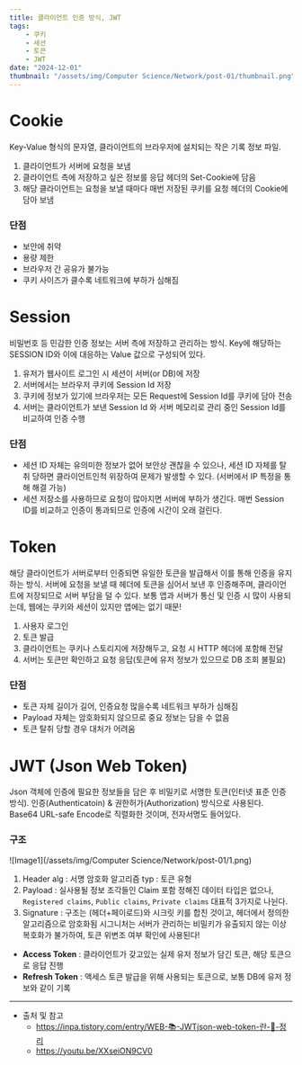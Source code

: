 ```yaml
---
title: 클라이언트 인증 방식, JWT
tags:
    - 쿠키
    - 세션
    - 토큰
    - JWT
date: "2024-12-01"
thumbnail: "/assets/img/Computer Science/Network/post-01/thumbnail.png"
---
```


# Cookie
Key-Value 형식의 문자열, 클라이언트의 브라우저에 설치되는 작은 기록 정보 파일.
1. 클라이언트가 서버에 요청을 보냄
2. 클라이언트 측에 저장하고 싶은 정보를 응답 헤더의 Set-Cookie에 담음
3. 해당 클라이언트는 요청을 보낼 때마다 매번 저장된 쿠키를 요청 헤더의 Cookie에 담아 보냄

### 단점
- 보안에 취약
- 용량 제한
- 브라우저 간 공유가 불가능
- 쿠키 사이즈가 클수록 네트워크에 부하가 심해짐

# Session
비밀번호 등 민감한 인증 정보는 서버 측에 저장하고 관리하는 방식.
Key에 해당하는 SESSION ID와 이에 대응하는 Value 값으로 구성되어 있다.
1. 유저가 웹사이트 로그인 시 세션이 서버(or DB)에 저장
2. 서버에서는 브라우저 쿠키에 Session Id 저장
3. 쿠키에 정보가 있기에 브라우저는 모든 Request에 Session Id를 쿠키에 담아 전송
4. 서버는 클라이언트가 보낸 Session Id 와 서버 메모리로 관리 중인 Session Id를 비교하여 인증 수행

### 단점
- 세션 ID 자체는 유의미한 정보가 없어 보안상 괜찮을 수 있으나, 세션 ID 자체를 탈취 당하면 클라이언트인척 위장하여 문제가 발생할 수 있다. (서버에서 IP 특정을 통해 해결 가능)
- 세션 저장소를 사용하므로 요청이 많아지면 서버에 부하가 생긴다.
    매번 Session ID를 비교하고 인증이 통과되므로 인증에 시간이 오래 걸린다.

# Token
해당 클라이언트가 서버로부터 인증되면 유일한 토큰을 발급해서 이를 통해 인증을 유지하는 방식.
서버에 요청을 보낼 때 헤더에 토큰을 심어서 보낸 후 인증해주며, 클라이언트에 저장되므로 서버 부담을 덜 수 있다.
보통 앱과 서버가 통신 및 인증 시 많이 사용되는데, 웹에는 쿠키와 세션이 있지만 앱에는 없기 때문!
1. 사용자 로그인
2. 토큰 발급
3. 클라이언트는 쿠키나 스토리지에 저장해두고, 요청 시 HTTP 헤더에 포함해 전달
4. 서버는 토큰만 확인하고 요청 응답(토큰에 유저 정보가 있으므로 DB 조회 불필요)

### 단점
- 토큰 자체 길이가 길어, 인증요청 많을수록 네트워크 부하가 심해짐
- Payload 자체는 암호화되지 않으므로 중요 정보는 담을 수 없음
- 토큰 탈취 당할 경우 대처가 어려움

# JWT (Json Web Token)
Json 객체에 인증에 필요한 정보들을 담은 후 비밀키로 서명한 토큰(인터넷 표준 인증 방식).
인증(Authenticatoin) & 권한허가(Authorization) 방식으로 사용된다.
Base64 URL-safe Encode로 직렬화한 것이며, 전자서명도 들어있다.

### 구조
![Image1](/assets/img/Computer Science/Network/post-01/1.png)
1. Header
    alg : 서명 암호화 알고리즘
    typ : 토큰 유형
2. Payload : 실사용될 정보 조각들인 Claim 포함
    정해진 데이터 타입은 없으나, `Registered claims`, `Public claims`, `Private claims` 대표적 3가지로 나뉜다.
3. Signature : 구조는 (헤더+페이로드)와 시크릿 키를 합친 것이고, 헤더에서 정의한 알고리즘으로 암호화됨
    시그니처는 서버가 관리하는 비밀키가 유출되지 않는 이상 복호화가 불가하여, 토큰 위변조 여부 확인에 사용된다!

- **Access Token** : 클라이언트가 갖고있는 실제 유저 정보가 담긴 토큰, 해당 토큰으로 응답 진행
- **Refresh Token** : 액세스 토큰 발급을 위해 사용되는 토큰으로, 보통 DB에 유저 정보와 같이 기록

---

- 출처 및 참고
    - <https://inpa.tistory.com/entry/WEB-📚-JWTjson-web-token-란-💯-정리>
    - <https://youtu.be/XXseiON9CV0>